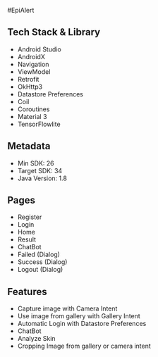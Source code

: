 #EpiAlert

## Tech Stack & Library
- Android Studio
- AndroidX
- Navigation
- ViewModel
- Retrofit
- OkHttp3
- Datastore Preferences
- Coil
- Coroutines
- Material 3
- TensorFlowlite
## Metadata
- Min SDK: 26
- Target SDK: 34
- Java Version: 1.8

## Pages
- Register
- Login
- Home
- Result
- ChatBot
- Failed (Dialog)
- Success (Dialog)
- Logout (Dialog)

## Features
- Capture image with Camera Intent 
- Use image from gallery with Gallery Intent
- Automatic Login with Datastore Preferences
- ChatBot
- Analyze Skin
- Cropping Image from gallery or camera intent

